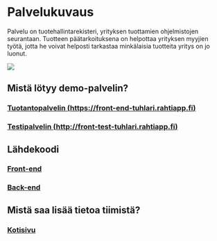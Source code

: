 # Palvelukuvaus

Palvelu on tuotehallintarekisteri, yrityksen tuottamien ohjelmistojen seurantaan.
Tuotteen päätarkoituksena on helpottaa yrityksen myyjien työtä, jotta he voivat helposti tarkastaa minkälaisia tuotteita yritys on jo luonut.

![](https://gitlab.labranet.jamk.fi/digiateam/core/raw/master/dokumentit/09-tuotokset/img/Screenshot_2020-02-19_Tuhlari.png)

## Mistä lötyy demo-palvelin?

### [Tuotantopalvelin (https://front-end-tuhlari.rahtiapp.fi)](https://front-end-tuhlari.rahtiapp.fi)
### [Testipalvelin (http://front-test-tuhlari.rahtiapp.fi)](http://front-test-tuhlari.rahtiapp.fi)

## Lähdekoodi

### [Front-end](https://gitlab.labranet.jamk.fi/digiateam/Front-end)
### [Back-end](https://gitlab.labranet.jamk.fi/digiateam/Back-end)

## Mistä saa lisää tietoa tiimistä?

### [Kotisivu](http://digiateam.pages.labranet.jamk.fi/site_dev)

